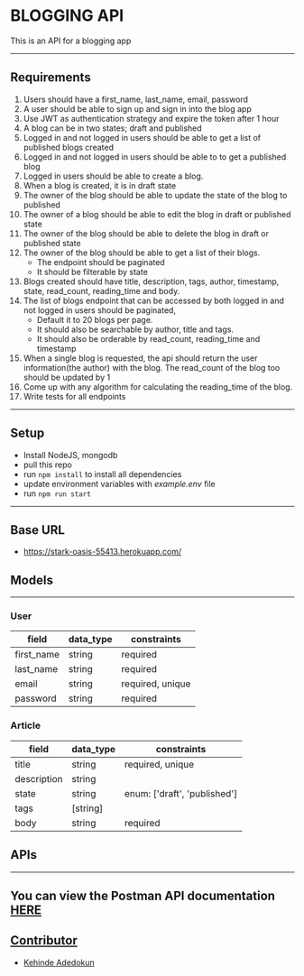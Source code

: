 # BLOGGING API
This is an API for a blogging app

---

## Requirements
1. Users should have a first_name, last_name, email, password
2. A user should be able to sign up and sign in into the blog app
3. Use JWT as authentication strategy and expire the token after 1 hour
4. A blog can be in two states; draft and published
5. Logged in and not logged in users should be able to get a list of published blogs created
6. Logged in and not logged in users should be able to to get a published blog
7. Logged in users should be able to create a blog.
8. When a blog is created, it is in draft state
9. The owner of the blog should be able to update the state of the blog to published
10. The owner of a blog should be able to edit the blog in draft or published state
11. The owner of the blog should be able to delete the blog in draft or published state
12. The owner of the blog should be able to get a list of their blogs.
    * The endpoint should be paginated
    * It should be filterable by state
13. Blogs created should have title, description, tags, author, timestamp, state, read_count, reading_time and body.
14. The list of blogs endpoint that can be accessed by both logged in and not logged in users should be paginated,
    * Default it to 20 blogs per page.
    * It should also be searchable by author, title and tags.
    * It should also be orderable by read_count, reading_time and timestamp
15. When a single blog is requested, the api should return the user information(the author) with the blog. The read_count of the blog too should be updated by 1
16. Come up with any algorithm for calculating the reading_time of the blog.
17. Write tests for all endpoints

---
## Setup
- Install NodeJS, mongodb
- pull this repo
- run `npm install` to install all dependencies
- update environment variables with *example.env* file
- run `npm run start`

---
## Base URL
- https://stark-oasis-55413.herokuapp.com/

## Models
---

### User
| field  |  data_type | constraints  |
|---|---|---|
|  first_name |  string |  required |
|  last_name |  string |  required |
|  email | string  |  required, unique|
|  password  |  string |  required  |


### Article
| field  |  data_type | constraints  |
|---|---|---|
|  title |  string |  required, unique |
|  description |  string |
|  state | string  |  enum: ['draft', 'published']|
|  tags |   [string] |    |
|  body |  string |  required |


## APIs
---
You can view the Postman API documentation <a href="https://documenter.getpostman.com/view/22961306/2s8YYFs47Y">HERE
---


## Contributor
- Kehinde Adedokun